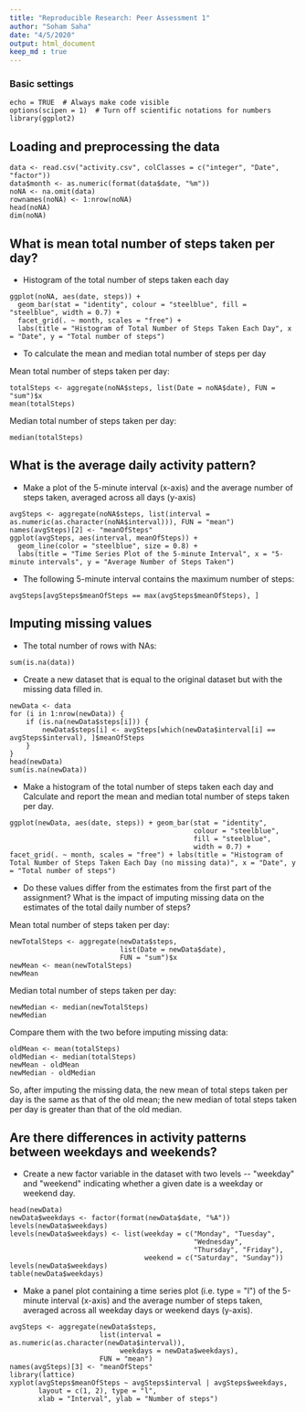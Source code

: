 ```yaml
---
title: "Reproducible Research: Peer Assessment 1"
author: "Soham Saha"
date: "4/5/2020"
output: html_document
keep_md : true
---
```


### Basic settings
```{r}
echo = TRUE  # Always make code visible
options(scipen = 1)  # Turn off scientific notations for numbers
library(ggplot2)
```

## Loading and preprocessing the data
```{r}
data <- read.csv("activity.csv", colClasses = c("integer", "Date", "factor"))
data$month <- as.numeric(format(data$date, "%m"))
noNA <- na.omit(data)
rownames(noNA) <- 1:nrow(noNA)
head(noNA)
dim(noNA)
```


## What is mean total number of steps taken per day?
* Histogram of the total number of steps taken each day
```{r}
ggplot(noNA, aes(date, steps)) + 
  geom_bar(stat = "identity", colour = "steelblue", fill = "steelblue", width = 0.7) +
  facet_grid(. ~ month, scales = "free") + 
  labs(title = "Histogram of Total Number of Steps Taken Each Day", x = "Date", y = "Total number of steps")
```

* To calculate the mean and median total number of steps per day

Mean total number of steps taken per day:
```{r}
totalSteps <- aggregate(noNA$steps, list(Date = noNA$date), FUN = "sum")$x
mean(totalSteps)
```
Median total number of steps taken per day:
```{r}
median(totalSteps)
```


## What is the average daily activity pattern?
* Make a plot of the 5-minute interval (x-axis) and the average number of steps taken, averaged across all days (y-axis)
```{r}
avgSteps <- aggregate(noNA$steps, list(interval = as.numeric(as.character(noNA$interval))), FUN = "mean")
names(avgSteps)[2] <- "meanOfSteps"
ggplot(avgSteps, aes(interval, meanOfSteps)) + 
  geom_line(color = "steelblue", size = 0.8) + 
  labs(title = "Time Series Plot of the 5-minute Interval", x = "5-minute intervals", y = "Average Number of Steps Taken")
```
* The following 5-minute interval contains the maximum number of steps:
```{r}
avgSteps[avgSteps$meanOfSteps == max(avgSteps$meanOfSteps), ]
```

## Imputing missing values
* The total number of rows with NAs:
```{r}
sum(is.na(data))
```

* Create a new dataset that is equal to the original dataset but with the missing data filled in.

```{r}
newData <- data 
for (i in 1:nrow(newData)) {
    if (is.na(newData$steps[i])) {
        newData$steps[i] <- avgSteps[which(newData$interval[i] == avgSteps$interval), ]$meanOfSteps
    }
}
head(newData)
sum(is.na(newData))
```

* Make a histogram of the total number of steps taken each day and Calculate and report the mean and median total number of steps taken per day. 

```{r}
ggplot(newData, aes(date, steps)) + geom_bar(stat = "identity",
                                             colour = "steelblue",
                                             fill = "steelblue",
                                             width = 0.7) + facet_grid(. ~ month, scales = "free") + labs(title = "Histogram of Total Number of Steps Taken Each Day (no missing data)", x = "Date", y = "Total number of steps")
```

* Do these values differ from the estimates from the first part of the assignment? What is the impact of imputing missing data on the estimates of the total daily number of steps?

Mean total number of steps taken per day:
```{r}
newTotalSteps <- aggregate(newData$steps, 
                           list(Date = newData$date), 
                           FUN = "sum")$x
newMean <- mean(newTotalSteps)
newMean
```
Median total number of steps taken per day:
```{r}
newMedian <- median(newTotalSteps)
newMedian
```
Compare them with the two before imputing missing data:
```{r}
oldMean <- mean(totalSteps)
oldMedian <- median(totalSteps)
newMean - oldMean
newMedian - oldMedian
```
So, after imputing the missing data, the new mean of total steps taken per day is the same as that of the old mean; the new median of total steps taken per day is greater than that of the old median.


## Are there differences in activity patterns between weekdays and weekends?
* Create a new factor variable in the dataset with two levels -- "weekday" and "weekend" indicating whether a given date is a weekday or weekend day.

```{r}
head(newData)
newData$weekdays <- factor(format(newData$date, "%A"))
levels(newData$weekdays)
levels(newData$weekdays) <- list(weekday = c("Monday", "Tuesday",
                                             "Wednesday", 
                                             "Thursday", "Friday"),
                                 weekend = c("Saturday", "Sunday"))
levels(newData$weekdays)
table(newData$weekdays)
```

* Make a panel plot containing a time series plot (i.e. type = "l") of the 5-minute interval (x-axis) and the average number of steps taken, averaged across all weekday days or weekend days (y-axis).

```{r}
avgSteps <- aggregate(newData$steps, 
                      list(interval = as.numeric(as.character(newData$interval)), 
                           weekdays = newData$weekdays),
                      FUN = "mean")
names(avgSteps)[3] <- "meanOfSteps"
library(lattice)
xyplot(avgSteps$meanOfSteps ~ avgSteps$interval | avgSteps$weekdays, 
       layout = c(1, 2), type = "l", 
       xlab = "Interval", ylab = "Number of steps")
```